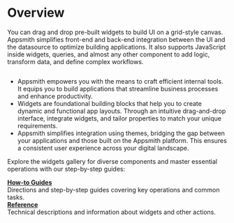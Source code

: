 # Overview

You can drag and drop pre-built widgets to build UI on a grid-style canvas. Appsmith simplifies front-end and back-end integration between the UI and the datasource to optimize building applications. It also supports JavaScript inside widgets, queries, and almost any other component to add logic, transform data, and define complex workflows.

<figure>
  <img src="/img/Mask_group.webp" style= {{width:"750px", height:"auto"}} alt=""/>
  <figcaption align = "center"><i></i></figcaption>
</figure>

* Appsmith empowers you with the means to craft efficient internal tools. It equips you to build applications that streamline business processes and enhance productivity.
* Widgets are foundational building blocks that help you to create dynamic and functional app layouts. Through an intuitive drag-and-drop interface, integrate widgets, and tailor properties to match your unique requirements.
* Appsmith simplifies integration using themes, bridging the gap between your applications and those built on the Appsmith platform. This ensures a consistent user experience across your digital landscape.


Explore the widgets gallery for diverse components and master essential operations with our step-by-step guides:



<div class="containerGridSampleApp">
   <div class="containerColumnSampleApp columnGrid column-one">
    <div class="containerCol">
      </div> 
      <b><a href="/build-apps/how-to-guides">How-to Guides</a></b>
      <div class="containerDescription">
      Directions and step-by-step guides covering key operations and common tasks.
      </div>
   </div>

   <div class="containerColumnSampleApp columnGrid column-two">
   <div class="containerCol">
      </div>
      <b><a href="/reference/widgets"> Reference</a></b>
      <div class="containerDescription"> Technical descriptions and information about widgets and other actions.
      </div>
   </div>
</div>
